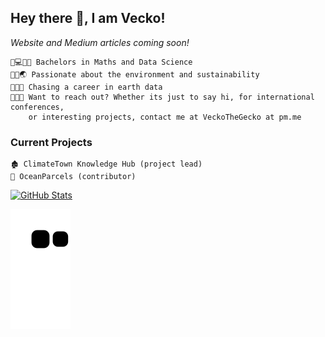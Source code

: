 ## Hey there 👋, I am Vecko!
*Website and Medium articles coming soon!*

```
🧮💻👨‍💻 Bachelors in Maths and Data Science
🌲🌊🌏 Passionate about the environment and sustainability
🌱🌱🌱 Chasing a career in earth data
📨📨📨 Want to reach out? Whether its just to say hi, for international conferences,
    or interesting projects, contact me at VeckoTheGecko at pm.me
```

### Current Projects
```
🏚 ClimateTown Knowledge Hub (project lead)
🌊 OceanParcels (contributor)
```

[![GitHub Stats](https://github-readme-stats.vercel.app/api?username=VeckoTheGecko&show_icons=true&theme=gotham&hide_border=true&count_private=true)](https://github.com/anuraghazra/github-readme-stats)
<!-- Insert geospatial GIF here -->

![Commit history snake game](https://raw.githubusercontent.com/VeckoTheGecko/VeckoTheGecko/output/snek.svg)
